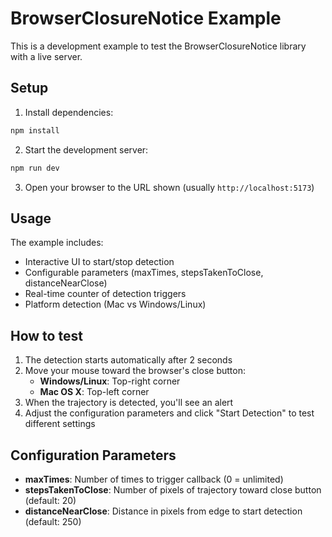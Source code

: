 # BrowserClosureNotice Example

This is a development example to test the BrowserClosureNotice library with a live server.

## Setup

1. Install dependencies:
```bash
npm install
```

2. Start the development server:
```bash
npm run dev
```

3. Open your browser to the URL shown (usually `http://localhost:5173`)

## Usage

The example includes:
- Interactive UI to start/stop detection
- Configurable parameters (maxTimes, stepsTakenToClose, distanceNearClose)
- Real-time counter of detection triggers
- Platform detection (Mac vs Windows/Linux)

## How to test

1. The detection starts automatically after 2 seconds
2. Move your mouse toward the browser's close button:
   - **Windows/Linux**: Top-right corner
   - **Mac OS X**: Top-left corner
3. When the trajectory is detected, you'll see an alert
4. Adjust the configuration parameters and click "Start Detection" to test different settings

## Configuration Parameters

- **maxTimes**: Number of times to trigger callback (0 = unlimited)
- **stepsTakenToClose**: Number of pixels of trajectory toward close button (default: 20)
- **distanceNearClose**: Distance in pixels from edge to start detection (default: 250)
